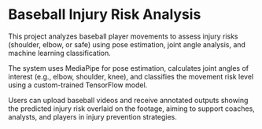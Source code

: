 # Baseball Injury Risk Analysis

This project analyzes baseball player movements to assess injury risks (shoulder, elbow, or safe) using pose estimation, joint angle analysis, and machine learning classification.

The system uses MediaPipe for pose estimation, calculates joint angles of interest (e.g., elbow, shoulder, knee), and classifies the movement risk level using a custom-trained TensorFlow model.

Users can upload baseball videos and receive annotated outputs showing the predicted injury risk overlaid on the footage, aiming to support coaches, analysts, and players in injury prevention strategies.
